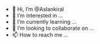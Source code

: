 - 👋 Hi, I’m @Aslankiral
- 👀 I’m interested in ...
- 🌱 I’m currently learning ...
- 💞️ I’m looking to collaborate on ...
- 📫 How to reach me ...

<!---
Aslankiral/Aslankiral is a ✨ special ✨ repository because its `README.md` (this file) appears on your GitHub profile.
You can click the Preview link to take a look at your changes.
--->
